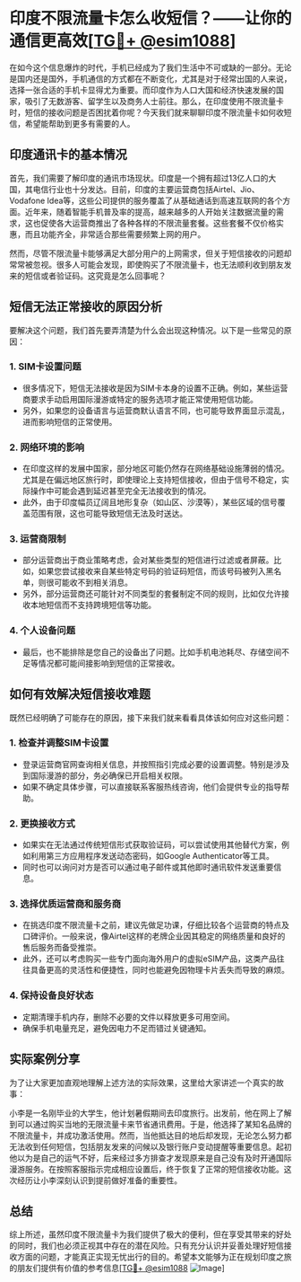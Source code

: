 # 印度不限流量卡怎么收短信？——让你的通信更高效[[TG💪+ @esim1088](https://t.me/s/esim1088)]

在如今这个信息爆炸的时代，手机已经成为了我们生活中不可或缺的一部分。无论是国内还是国外，手机通信的方式都在不断变化，尤其是对于经常出国的人来说，选择一张合适的手机卡显得尤为重要。而印度作为人口大国和经济快速发展的国家，吸引了无数游客、留学生以及商务人士前往。那么，在印度使用不限流量卡时，短信的接收问题是否困扰着你呢？今天我们就来聊聊印度不限流量卡如何收短信，希望能帮助到更多有需要的人。

## 印度通讯卡的基本情况

首先，我们需要了解印度的通讯市场现状。印度是一个拥有超过13亿人口的大国，其电信行业也十分发达。目前，印度的主要运营商包括Airtel、Jio、Vodafone Idea等，这些公司提供的服务覆盖了从基础通话到高速互联网的各个方面。近年来，随着智能手机普及率的提高，越来越多的人开始关注数据流量的需求，这也促使各大运营商推出了各种各样的不限流量套餐。这些套餐不仅价格实惠，而且功能齐全，非常适合那些需要频繁上网的用户。

然而，尽管不限流量卡能够满足大部分用户的上网需求，但关于短信接收的问题却常常被忽视。很多人可能会发现，即使购买了不限流量卡，也无法顺利收到朋友发来的短信或者验证码。这究竟是怎么回事呢？

## 短信无法正常接收的原因分析

要解决这个问题，我们首先要弄清楚为什么会出现这种情况。以下是一些常见的原因：

### 1. **SIM卡设置问题**
   - 很多情况下，短信无法接收是因为SIM卡本身的设置不正确。例如，某些运营商要求手动启用国际漫游或特定的服务选项才能正常使用短信功能。
   - 另外，如果您的设备语言与运营商默认语言不同，也可能导致界面显示混乱，进而影响短信的正常使用。

### 2. **网络环境的影响**
   - 在印度这样的发展中国家，部分地区可能仍然存在网络基础设施薄弱的情况。尤其是在偏远地区旅行时，即使理论上支持短信接收，但由于信号不稳定，实际操作中可能会遇到延迟甚至完全无法接收到的情况。
   - 此外，由于印度幅员辽阔且地形复杂（如山区、沙漠等），某些区域的信号覆盖范围有限，这也可能导致短信无法及时送达。

### 3. **运营商限制**
   - 部分运营商出于商业策略考虑，会对某些类型的短信进行过滤或者屏蔽。比如，如果您尝试接收来自某些特定号码的验证码短信，而该号码被列入黑名单，则很可能收不到相关消息。
   - 另外，部分运营商还可能针对不同类型的套餐制定不同的规则，比如仅允许接收本地短信而不支持跨境短信等功能。

### 4. **个人设备问题**
   - 最后，也不能排除是您自己的设备出了问题。比如手机电池耗尽、存储空间不足等情况都可能间接影响到短信的正常接收。

## 如何有效解决短信接收难题

既然已经明确了可能存在的原因，接下来我们就来看看具体该如何应对这些问题：

### 1. **检查并调整SIM卡设置**
   - 登录运营商官网查询相关信息，并按照指引完成必要的设置调整。特别是涉及到国际漫游的部分，务必确保已开启相关权限。
   - 如果不确定具体步骤，可以直接联系客服热线咨询，他们会提供专业的指导帮助。

### 2. **更换接收方式**
   - 如果实在无法通过传统短信形式获取验证码，可以尝试使用其他替代方案，例如利用第三方应用程序发送动态密码，如Google Authenticator等工具。
   - 同时也可以询问对方是否可以通过电子邮件或其他即时通讯软件发送重要信息。

### 3. **选择优质运营商和服务商**
   - 在挑选印度不限流量卡之前，建议先做足功课，仔细比较各个运营商的特点及口碑评价。一般来说，像Airtel这样的老牌企业因其稳定的网络质量和良好的售后服务而备受推崇。
   - 此外，还可以考虑购买一些专门面向海外用户的虚拟eSIM产品，这类产品往往具备更高的灵活性和便捷性，同时也能避免因物理卡片丢失而导致的麻烦。

### 4. **保持设备良好状态**
   - 定期清理手机内存，删除不必要的文件以释放更多可用空间。
   - 确保手机电量充足，避免因电力不足而错过关键通知。

## 实际案例分享

为了让大家更加直观地理解上述方法的实际效果，这里给大家讲述一个真实的故事：

小李是一名刚毕业的大学生，他计划暑假期间去印度旅行。出发前，他在网上了解到可以通过购买当地的无限流量卡来节省通讯费用。于是，他选择了某知名品牌的不限流量卡，并成功激活使用。然而，当他抵达目的地后却发现，无论怎么努力都无法收到任何短信，包括朋友发来的问候以及银行账户变动提醒等重要信息。起初他以为是自己的运气不好，后来经过多方排查才发现原来是自己没有及时开通国际漫游服务。在按照客服指示完成相应设置后，终于恢复了正常的短信接收功能。这次经历让小李深刻认识到提前做好准备的重要性。

## 总结

综上所述，虽然印度不限流量卡为我们提供了极大的便利，但在享受其带来的好处的同时，我们也必须正视其中存在的潜在风险。只有充分认识并妥善处理好短信接收方面的问题，才能真正实现无忧出行的目的。希望本文能够为正在规划印度之旅的朋友们提供有价值的参考信息[[TG💪+ @esim1088](https://t.me/s/esim1088) ![Image](https://i.postimg.cc/4NQfJmqS/Snipaste-2025-05-13-00-14-12.png)]